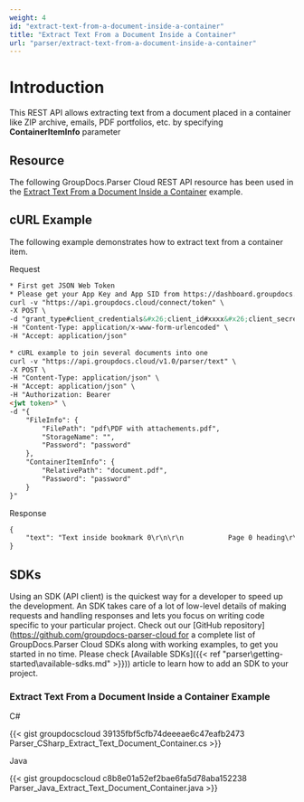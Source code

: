 ```yaml
---
weight: 4
id: "extract-text-from-a-document-inside-a-container"
title: "Extract Text From a Document Inside a Container"
url: "parser/extract-text-from-a-document-inside-a-container"
---
```







# Introduction #

This REST API allows extracting text from a document placed in a container like ZIP archive, emails, PDF portfolios, etc. by specifying **ContainerItemInfo** parameter

## Resource ##

The following GroupDocs.Parser Cloud REST API resource has been used in the [Extract Text From a Document Inside a Container](https://apireference.groupdocs.cloud/parser/#/Parse/Text) example.

## cURL Example ##

The following example demonstrates how to extract text from a container item.

 





 Request

```html 
* First get JSON Web Token
* Please get your App Key and App SID from https://dashboard.groupdocs.cloud/#/apps. Kindly place App Key in "client_secret" and App SID in "client_id" argument.
curl -v "https://api.groupdocs.cloud/connect/token" \
-X POST \
-d "grant_type#client_credentials&#x26;client_id#xxxx&#x26;client_secret#xxxx" \
-H "Content-Type: application/x-www-form-urlencoded" \
-H "Accept: application/json"
   
* cURL example to join several documents into one
curl -v "https://api.groupdocs.cloud/v1.0/parser/text" \
-X POST \
-H "Content-Type: application/json" \
-H "Accept: application/json" \
-H "Authorization: Bearer 
<jwt token>" \
-d "{
    "FileInfo": {
        "FilePath": "pdf\PDF with attachements.pdf",
        "StorageName": "",
        "Password": "password"
    },
    "ContainerItemInfo": {
        "RelativePath": "document.pdf",
        "Password": "password"
    }
}"


 ```




 Response

```html 
{
    "text": "Text inside bookmark 0\r\n\r\n           Page 0 heading\r\nP a g e  T e x t -  P a g e  0\r\nText inside bookmark 1\r\n\r\n           Page 1 heading\r\nP a g e  T e x t -  P a g e  1\r\nText inside bookmark 2\r\n\r\n           Page 2 heading\r\nP a g e  T e x t -  P a g e  2\r\nText inside bookmark 3\r\n\r\n           Page 3 heading\r\nP a g e  T e x t -  P a g e  3\r\nField\r\nRelatedField2 RelatedText2\r\n REGEX TEXT 123\r\nTABLE\r\n    Cell\r\n                         Cell 12\r\n\r\n\r\n\r\n"
}


 ```






## SDKs ##

Using an SDK (API client) is the quickest way for a developer to speed up the development. An SDK takes care of a lot of low-level details of making requests and handling responses and lets you focus on writing code specific to your particular project. Check out our [GitHub repository](https://github.com/groupdocs-parser-cloud for a complete list of GroupDocs.Parser Cloud SDKs along with working examples, to get you started in no time. Please check [Available SDKs]({{< ref "parser\getting-started\available-sdks.md" >}})) article to learn how to add an SDK to your project.

### Extract Text From a Document Inside a Container Example ###





 C#




{{< gist groupdocscloud 39135fbf5cfb74deeeae6c47eafb2473 Parser_CSharp_Extract_Text_Document_Container.cs >}}







 Java




{{< gist groupdocscloud c8b8e01a52ef2bae6fa5d78aba152238 Parser_Java_Extract_Text_Document_Container.java >}}







